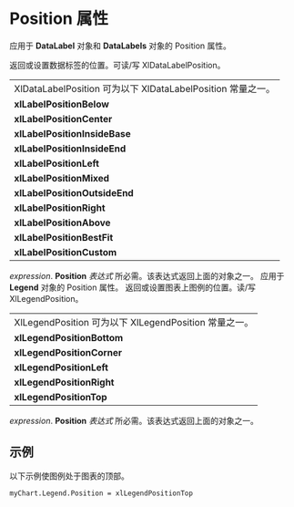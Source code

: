 
# Position 属性

应用于  **DataLabel** 对象和 **DataLabels** 对象的 Position 属性。

返回或设置数据标签的位置。可读/写 XlDataLabelPosition。

||
|:-----|
|XlDataLabelPosition 可为以下 XlDataLabelPosition 常量之一。|
|**xlLabelPositionBelow**|
|**xlLabelPositionCenter**|
|**xlLabelPositionInsideBase**|
|**xlLabelPositionInsideEnd**|
|**xlLabelPositionLeft**|
|**xlLabelPositionMixed**|
|**xlLabelPositionOutsideEnd**|
|**xlLabelPositionRight**|
|**xlLabelPositionAbove**|
|**xlLabelPositionBestFit**|
|**xlLabelPositionCustom**|
 _expression_. **Position**
 _表达式_ 所必需。该表达式返回上面的对象之一。
应用于  **Legend** 对象的 Position 属性。
返回或设置图表上图例的位置。读/写 XlLegendPosition。

||
|:-----|
|XlLegendPosition 可为以下 XlLegendPosition 常量之一。|
|**xlLegendPositionBottom**|
|**xlLegendPositionCorner**|
|**xlLegendPositionLeft**|
|**xlLegendPositionRight**|
|**xlLegendPositionTop**|
 _expression_. **Position**
 _表达式_ 所必需。该表达式返回上面的对象之一。

## 示例

以下示例使图例处于图表的顶部。


```
myChart.Legend.Position = xlLegendPositionTop
```

